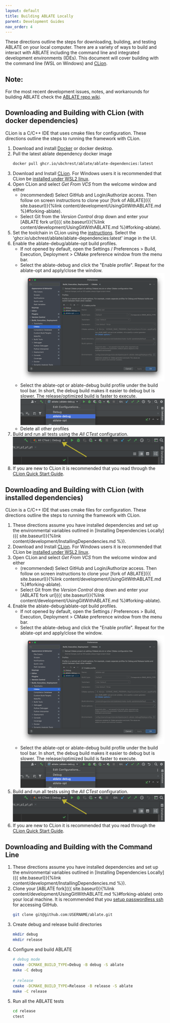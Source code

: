 ```yaml
---
layout: default
title: Building ABLATE Locally
parent: Development Guides
nav_order: 4
---
```


These directions outline the steps for downloading, building, and testing ABLATE on your local computer. There are a variety of ways to build and interact with ABLATE including the command line and integrated development environments (IDEs). This document will cover building with the command line (WSL on Windows) and [CLion](https://www.jetbrains.com/clion/).

## Note:
For the most recent development issues, notes, and workarounds for building ABLATE check the [ABLATE repo wiki](https://github.com/UBCHREST/ablate/wiki).

## Downloading and Building with CLion (with docker dependencies)
CLion is a C/C++ IDE that uses cmake files for configuration. These directions outline the steps to running the framework with CLion.
1. Download and install [Docker](https://www.docker.com) or docker desktop.
2. Pull the latest ablate dependency docker image
   ```bash
   docker pull ghcr.io/ubchrest/ablate/ablate-dependencies:latest
   ```
3. Download and Install [CLion](https://www.jetbrains.com/clion/). For Windows users it is recommended that CLion be [installed under WSL2 linux](https://docs.microsoft.com/en-us/windows/wsl/tutorials/gui-apps).
4. Open CLion and select *Get From VCS* from the welcome window and either
   - (recommended) Select GitHub and Login/Authorize access. Then follow on screen instructions to clone your [fork of ABLATE]({{ site.baseurl}}{%link content/development/UsingGitWithABLATE.md  %}#forking-ablate).
   - Select Git from the *Version Control* drop down and enter your [ABLATE fork url]({{ site.baseurl}}{%link content/development/UsingGitWithABLATE.md  %}#forking-ablate).
4. Set the toolchain in CLion using the [instructions](https://www.jetbrains.com/help/clion/clion-toolchains-in-docker.html).  Select the 'ghcr.io/ubchrest/ablate/ablate-dependencies:latest' image in the UI.
5. Enable the ablate-debug/ablate-opt build profiles.
   - If not opened by default, open the  Settings / Preferences > Build, Execution, Deployment > CMake preference window from the menu bar.
   - Select the ablate-debug  and click the "Enable profile". Repeat for the ablate-opt and apply/close the window.
     ![clion cmake profiles](assets/clion_cmake_profiles.png)
   - Select the ablate-opt or ablate-debug build profile under the build tool bar.  In short, the debug build makes it easier to debug but is slower.  The release/optimized build is faster to execute.
     ![clion cmake select build profile](assets/clion_cmake_select_build_profile.png)
   - Delete all other profiles
6. Build and run all tests using the *All CTest* configuration.
   ![Clion All CTest configuration location](assets/clion_ctest_configuration.png)
7. If you are new to CLion it is recommended that you read through the [CLion Quick Start Guide](https://www.jetbrains.com/help/clion/clion-quick-start-guide.html).

## Downloading and Building with CLion (with installed dependencies)
CLion is a C/C++ IDE that uses cmake files for configuration. These directions outline the steps to running the framework with CLion.
1. These directions assume you have installed dependencies and set up the environmental variables outlined in [Installing Dependencies Locally]({{ site.baseurl}}{%link content/development/InstallingDependencies.md  %}).
2. Download and Install [CLion](https://www.jetbrains.com/clion/). For Windows users it is recommended that CLion be [installed under WSL2 linux](https://docs.microsoft.com/en-us/windows/wsl/tutorials/gui-apps).
3. Open CLion and select *Get From VCS* from the welcome window and either
   - (recommended) Select GitHub and Login/Authorize access. Then follow on screen instructions to clone your [fork of ABLATE]({{ site.baseurl}}{%link content/development/UsingGitWithABLATE.md  %}#forking-ablate).
   - Select Git from the *Version Control* drop down and enter your [ABLATE fork url]({{ site.baseurl}}{%link content/development/UsingGitWithABLATE.md  %}#forking-ablate).
4. Enable the ablate-debug/ablate-opt build profiles.
   - If not opened by default, open the  Settings / Preferences > Build, Execution, Deployment > CMake preference window from the menu bar.
   - Select the ablate-debug  and click the "Enable profile". Repeat for the ablate-opt and apply/close the window.
     ![clion cmake profiles](assets/clion_cmake_profiles.png)
   - Select the ablate-opt or ablate-debug build profile under the build tool bar.  In short, the debug build makes it easier to debug but is slower.  The release/optimized build is faster to execute.
     ![clion cmake select build profile](assets/clion_cmake_select_build_profile.png)
5. Build and run all tests using the *All CTest* configuration.
   ![Clion All CTest configuration location](assets/clion_ctest_configuration.png)
6. If you are new to CLion it is recommended that you read through the [CLion Quick Start Guide](https://www.jetbrains.com/help/clion/clion-quick-start-guide.html).

## Downloading and Building with the Command Line
1. These directions assume you have installed dependencies and set up the environmental variables outlined in [Installing Dependencies Locally]({{ site.baseurl}}{%link content/development/InstallingDependencies.md  %}).
2. Clone your [ABLATE fork]({{ site.baseurl}}{%link content/development/UsingGitWithABLATE.md  %}#forking-ablate) onto your local machine. It is recommended that you [setup passwordless ssh](https://docs.github.com/en/github/authenticating-to-github/adding-a-new-ssh-key-to-your-github-account) for accessing GitHub.
   ```bash
   git clone git@github.com:USERNAME/ablate.git
   ```
3. Create debug and release build directories
    ```bash
    mkdir debug
    mkdir release
    ```
4. Configure and build ABLATE
    ```bash
    # debug mode
    cmake -DCMAKE_BUILD_TYPE=Debug -B debug -S ablate
    make -C debug

    # release
    cmake -DCMAKE_BUILD_TYPE=Release -B release -S ablate
    make -C release
    ```
5. Run all the ABLATE tests
   ```bash
   cd release
   ctest
   ```